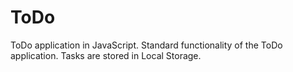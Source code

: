 # ToDo
ToDo application in JavaScript. Standard functionality of the ToDo application. Tasks are stored in Local Storage.
